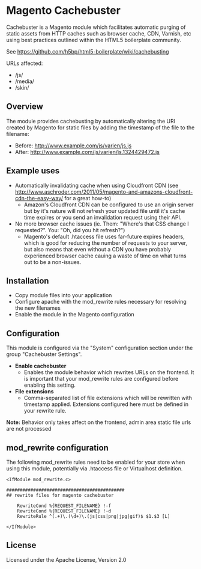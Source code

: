 Magento Cachebuster
===================

Cachebuster is a Magento module which facilitates automatic purging of static assets from HTTP caches such as browser cache, CDN, Varnish, etc using best practices outlined within the HTML5 boilerplate community.

See https://github.com/h5bp/html5-boilerplate/wiki/cachebusting

URLs affected:

* /js/ 
* /media/
* /skin/

## Overview

The module provides cachebusting by automatically altering the URI created by Magento for static files by adding the timestamp of the file to the filename:

* Before: http://www.example.com/js/varien/js.js
* After:  http://www.example.com/js/varien/js.1324429472.js

## Example uses

* Automatically invalidating cache when using Cloudfront CDN (see http://www.aschroder.com/2011/05/magento-and-amazons-cloudfront-cdn-the-easy-way/ for a great how-to)
  * Amazon's Cloudfront CDN can be configured to use an origin server but by it's nature will not refresh your updated file until it's cache time expires or you send an invalidation request using their API.  
* No more browser cache issues (ie. Them: "Where's that CSS change I requested?".  You: "Oh, did you hit refresh?")
  * Magento's default .htaccess file uses far-future expires headers, which is good for reducing the number of requests to your server, but also means that even without a CDN you have probably experienced browser cache cauing a waste of time on what turns out to be a non-issues.

## Installation

* Copy module files into your application
* Configure apache with the mod_rewrite rules necessary for resolving the new filenames
* Enable the module in the Magento configuration

## Configuration

This module is configured via the "System" configuration section under the group "Cachebuster Settings".

* **Enable cachebuster**
  * Enables the module behavior which rewrites URLs on the frontend.  It is important that your mod_rewrite rules are configured before enabling this setting.
* **File extensions**
  * Comma-separated list of file extensions which will be rewritten with timestamp applied.  Extensions configured here must be defined in your rewrite rule. 

**Note:** Behavior only takes affect on the frontend, admin area static file urls are not processed

## mod_rewrite configuration

The following mod_rewrite rules need to be enabled for your store when using this module, potentially via .htaccess file or Virtualhost definition.

    <IfModule mod_rewrite.c>

    ############################################
    ## rewrite files for magento cachebuster

        RewriteCond %{REQUEST_FILENAME} !-f
        RewriteCond %{REQUEST_FILENAME} !-d
        RewriteRule ^(.+)\.(\d+)\.(js|css|png|jpg|gif)$ $1.$3 [L]

    </IfModule>

## License

Licensed under the Apache License, Version 2.0